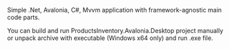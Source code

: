 Simple .Net, Avalonia, C#, Mvvm application with framework-agnostic main code parts.

You can build and run ProductsInventory.Avalonia.Desktop project manually or unpack archive with executable (Windows x64 only) and run .exe file.